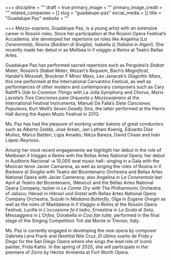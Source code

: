 +++
discipline = ""
draft = true
primary_image = ""
primary_image_credit = ""
related_companies = []
slug = "guadalupe-paz"
social_media = []
title = "Guadalupe Paz"
website = ""

+++
Mezzo-soprano, Guadalupe Paz, is a young artist with an extensive career in Rossini roles. Since her participation at the Rossini Opera Festival’s Accademia, she developed her repertoire on roles like Angelina (_La Cenerentola_), Rosina (_Barbieri di Siviglia_), Isabella (_L’Italiana in Algeri_). She recently made her debut in as Melibea in _Il viaggio a Reims_ at Teatro Bellas Artes.

Guadalupe Paz has performed sacred repertoire such as Pergolesi’s _Stabat Mater_, Rossini’s _Stabat Mater_, Mozart’s _Requiem_, Bach’s _Magnificat_, Handel’s _Messiah_, Bruckner F Minor Mass, Leo Janacek’s _Glagolitic Mass_, this one performed at the International Cervantino Festival, as well as performances of other modern and contemporary composers such as Cary Ratliff’s _Ode to Common Things_ with La Jolla Symphony and Chorus, Mario Lavista’s _Tres Canciones para Orquesta y Mezzosoprano_ at the International Festival Instrumenta, Manuel De Falla’s _Siete Canciones Populares_, Kurt Weill’s _Seven Deadly Sins_, the latter performed at the Harris Hall during the Aspen Music Festival in 2013.

Ms. Paz has had the pleasure of working under batons of great conductors such as Alberto Zedda, José Areán, Jan Latham Koenig, Eduardo Díaz Muñoz, Marco Balderi, Ligia Amadio, Nikza Bareza, David Chase and Iván López-Reynoso.

Among her most recent engagements we highlight her debut in the role of Melibeain _Il Viaggio a Reims_ with the Bellas Artes National Opera; her debut in Auditorio Nacional –a 10,000 seat music hall– singing in a Gala with the Mexican tenor Javier Camarena, as well as singing the roles of Rosina in _Il Barbiere di Siviglia_ with Teatro del Bicentenario Orchestra and Bellas Artes National Opera with Javier Camerena; also Angelina in _La Cenerentola_ last April at Teatro del Bicentenario, (Mexico) and the Bellas Artes National Opera Company; Isolier in _Le Comte Ory_ with The Philharmonic Orchestra of Jalisco; Hänsel in _Hänsel und Gretel_ with Bellas Artes National Opera Company Orchestra, Suzuki in _Madama Butterfly_, Olga in _Eugene Onegin_ as well as the roles of Maddalena in _Il Viaggio a Reims_ at the Rossini Opera Festival, Lucilla in _L’occasione fa il ladro_, Ernestina in _La Scala di Seta_, Messaggiera in _L’Orfeo_, Dorabella in _Cosi fan tutte_, performed in the final stage of the Singing Competition Toti dal Monte in Treviso, Italy.

Ms. Paz is currently engaged in developing the new opera by composer Gabriela Lena Frank and librettist Nilo Cruz, _El último sueño de Frida y Diego_ for the San Diego Opera where she sings the lead role of iconic painter, Frida Kahlo. In the spring of 2020, she will participate in the premiere of Zorro by Héctor Armienta at Fort Worth Opera.